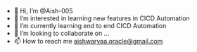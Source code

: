 - 👋 Hi, I’m @Aish-005
- 👀 I’m interested in learning new features in CICD Automation
- 🌱 I’m currently learning end to end CICD Automation
- 💞️ I’m looking to collaborate on ...
- 📫 How to reach me aishwaryaa.oracle@gmail.com

<!---
Aish-005/Aish-005 is a ✨ special ✨ repository because its `README.md` (this file) appears on your GitHub profile.
You can click the Preview link to take a look at your changes.
--->

